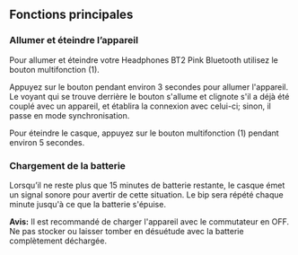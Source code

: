 ## Fonctions principales


### Allumer et éteindre l’appareil

Pour allumer et éteindre votre Headphones BT2 Pink Bluetooth utilisez le bouton multifonction (1).

Appuyez sur le bouton pendant environ 3 secondes pour allumer l'appareil. Le voyant qui se trouve derrière le bouton s'allume et clignote s'il a déjà été couplé avec un appareil, et établira la connexion avec celui-ci; sinon, il passe en mode synchronisation.

Pour éteindre le casque, appuyez sur le bouton multifonction (1) pendant environ 5 secondes.



### Chargement de la batterie
Lorsqu’il ne reste plus que 15 minutes de batterie restante, le casque émet un signal sonore pour avertir de cette situation. Le bip sera répété chaque minute jusqu'à ce que la batterie s'épuise.


**Avis:** Il est recommandé de charger l'appareil avec le commutateur en OFF. Ne pas stocker ou laisser tomber en désuétude  avec la batterie complètement déchargée.

